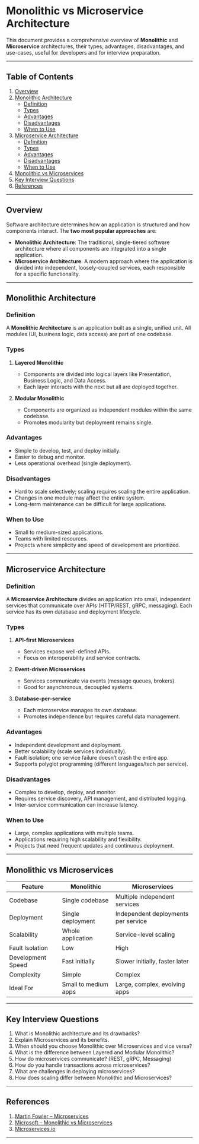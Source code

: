 # Monolithic vs Microservice Architecture

This document provides a comprehensive overview of **Monolithic** and **Microservice** architectures, their types, advantages, disadvantages, and use-cases, useful for developers and for interview preparation.

---

## Table of Contents

1. [Overview](#overview)  
2. [Monolithic Architecture](#monolithic-architecture)  
   - [Definition](#definition)  
   - [Types](#types)  
   - [Advantages](#advantages)  
   - [Disadvantages](#disadvantages)  
   - [When to Use](#when-to-use)  
3. [Microservice Architecture](#microservice-architecture)  
   - [Definition](#definition-1)  
   - [Types](#types-1)  
   - [Advantages](#advantages-1)  
   - [Disadvantages](#disadvantages-1)  
   - [When to Use](#when-to-use-1)  
4. [Monolithic vs Microservices](#monolithic-vs-microservices)  
5. [Key Interview Questions](#key-interview-questions)  
6. [References](#references)

---

## Overview

Software architecture determines how an application is structured and how components interact. The **two most popular approaches** are:

- **Monolithic Architecture**: The traditional, single-tiered software architecture where all components are integrated into a single application.  
- **Microservice Architecture**: A modern approach where the application is divided into independent, loosely-coupled services, each responsible for a specific functionality.

---

## Monolithic Architecture

### Definition
A **Monolithic Architecture** is an application built as a single, unified unit. All modules (UI, business logic, data access) are part of one codebase.

### Types
1. **Layered Monolithic**  
   - Components are divided into logical layers like Presentation, Business Logic, and Data Access.  
   - Each layer interacts with the next but all are deployed together.

2. **Modular Monolithic**  
   - Components are organized as independent modules within the same codebase.  
   - Promotes modularity but deployment remains single.

### Advantages
- Simple to develop, test, and deploy initially.  
- Easier to debug and monitor.  
- Less operational overhead (single deployment).

### Disadvantages
- Hard to scale selectively; scaling requires scaling the entire application.  
- Changes in one module may affect the entire system.  
- Long-term maintenance can be difficult for large applications.

### When to Use
- Small to medium-sized applications.  
- Teams with limited resources.  
- Projects where simplicity and speed of development are prioritized.

---

## Microservice Architecture

### Definition
A **Microservice Architecture** divides an application into small, independent services that communicate over APIs (HTTP/REST, gRPC, messaging). Each service has its own database and deployment lifecycle.

### Types
1. **API-first Microservices**  
   - Services expose well-defined APIs.  
   - Focus on interoperability and service contracts.

2. **Event-driven Microservices**  
   - Services communicate via events (message queues, brokers).  
   - Good for asynchronous, decoupled systems.

3. **Database-per-service**  
   - Each microservice manages its own database.  
   - Promotes independence but requires careful data management.

### Advantages
- Independent development and deployment.  
- Better scalability (scale services individually).  
- Fault isolation; one service failure doesn’t crash the entire app.  
- Supports polyglot programming (different languages/tech per service).

### Disadvantages
- Complex to develop, deploy, and monitor.  
- Requires service discovery, API management, and distributed logging.  
- Inter-service communication can increase latency.

### When to Use
- Large, complex applications with multiple teams.  
- Applications requiring high scalability and flexibility.  
- Projects that need frequent updates and continuous deployment.

---

## Monolithic vs Microservices

| Feature                     | Monolithic                          | Microservices                         |
|-------------------------------|------------------------------------|--------------------------------------|
| Codebase                     | Single codebase                    | Multiple independent services        |
| Deployment                   | Single deployment                  | Independent deployments per service  |
| Scalability                  | Whole application                  | Service-level scaling                 |
| Fault Isolation              | Low                                 | High                                  |
| Development Speed            | Fast initially                      | Slower initially, faster later        |
| Complexity                   | Simple                              | Complex                               |
| Ideal For                    | Small to medium apps                 | Large, complex, evolving apps         |

---

## Key Interview Questions

1. What is Monolithic architecture and its drawbacks?  
2. Explain Microservices and its benefits.  
3. When should you choose Monolithic over Microservices and vice versa?  
4. What is the difference between Layered and Modular Monolithic?  
5. How do microservices communicate? (REST, gRPC, Messaging)  
6. How do you handle transactions across microservices?  
7. What are challenges in deploying microservices?  
8. How does scaling differ between Monolithic and Microservices?

---

## References

1. [Martin Fowler – Microservices](https://martinfowler.com/articles/microservices.html)  
2. [Microsoft – Monolithic vs Microservices](https://learn.microsoft.com/en-us/azure/architecture/guide/architecture-styles/monolithic)  
3. [Microservices.io](https://microservices.io/)  

---

